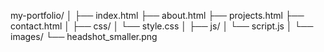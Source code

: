 my-portfolio/
│
├── index.html
├── about.html
├── projects.html
├── contact.html
│
├── css/
│   └── style.css
│
├── js/
│   └── script.js
│
└── images/
    └── headshot_smaller.png
